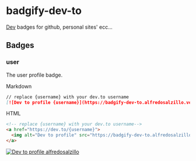 # badgify-dev-to
[Dev](http://dev.to) badges for github, personal sites' ecc...

## Badges
### user
The user profile badge.

Markdown
```markdown
// replace {username} with your dev.to username
[![Dev to profile {username}](https://badgify-dev-to.alfredosalzillo.vercel.app/badges/user?username={username})](https://dev.to/{username})
```
HTML
```html
<!-- replace {username} with your dev.to username-->
<a href="https://dev.to/{username}">
  <img alt="Dev to profile" src="https://badgify-dev-to.alfredosalzillo.vercel.app/badges/user?username={username}" />
</a>
```

[![Dev to profile alfredosalzillo](https://badgify-dev-to.alfredosalzillo.vercel.app/badges/user?username=alfredosalzillo)](https://dev.to/alfredosalzillo)

